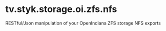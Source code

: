 tv.styk.storage.oi.zfs.nfs
==========================

RESTful/Json manipulation of your OpenIndiana ZFS storage NFS exports